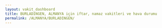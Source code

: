 ```yaml
---
layout: vakit_dashboard
title: BURLADINGEN, ALMANYA için iftar, namaz vakitleri ve hava durumu - ilçe/eyalet seç
permalink: /ALMANYA/BURLADINGEN/
---
```


<script type="text/javascript">
  var GLOBAL_COUNTRY = 'ALMANYA';
  var GLOBAL_CITY = 'BURLADINGEN';
  var GLOBAL_STATE = '';
  var lat = 72;
  var lon = 21;
</script>
